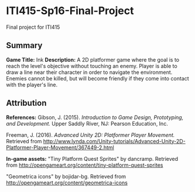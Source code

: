 # ITI415-Sp16-Final-Project
Final project for ITI415

## Summary
**Game Title:** Ink
**Description:** A 2D platformer game where the goal is to reach the level's 
objective without touching an enemy. Player is able to draw a line near their 
character in order to navigate the environment. Enemies cannot be killed, but 
will become friendly if they come into contact with the player's line.

## Attribution
**References:**
Gibson, J. (2015). _Introduction to Game Design, Prototyping, and Development._ 
  Upper Saddly River, NJ: Pearson Education, Inc.
  
Freeman, J. (2016). _Advanced Unity 2D: Platformer Player Movement._ Retrieved from 
  http://www.lynda.com/Unity-tutorials/Advanced-Unity-2D-Platformer-Player-Movement/367449-2.html
  
**In-game assets:**
"Tiny Platform Quest Sprites" by dancramp. Retrieved from 
  http://opengameart.org/content/tiny-platform-quest-sprites
  
"Geometrica icons" by bojidar-bg. Retrieved from
  http://opengameart.org/content/geometrica-icons

